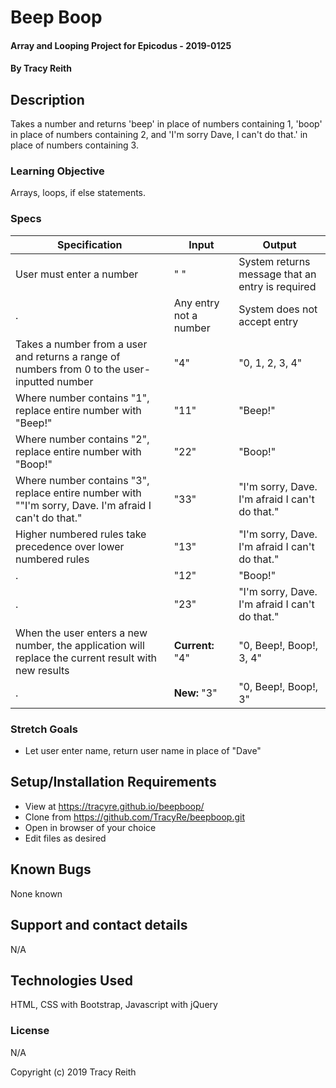 # Beep Boop

#### Array and Looping Project for Epicodus - 2019-0125

#### By Tracy Reith

## Description

Takes a number and returns 'beep' in place of numbers containing 1, 'boop' in place of numbers containing 2, and 'I'm sorry Dave, I can't do that.' in place of numbers containing 3.

### Learning Objective

Arrays, loops, if else statements.

### Specs

Specification | Input | Output
------------- | ----- | ------
User must enter a number | " " | System returns message that an entry is required
. | Any entry not a number | System does not accept entry
Takes a number from a user and returns a range of numbers from 0 to the user-inputted number | "4" | "0, 1, 2, 3, 4"
Where number contains "1", replace entire number with "Beep!" | "11" | "Beep!"
Where number contains "2", replace entire number with "Boop!" | "22" | "Boop!"
Where number contains "3", replace entire number with ""I'm sorry, Dave. I'm afraid I can't do that." | "33" | "I'm sorry, Dave. I'm afraid I can't do that."
Higher numbered rules take precedence over lower numbered rules | "13" | "I'm sorry, Dave. I'm afraid I can't do that."
.  | "12" | "Boop!"
.  | "23" | "I'm sorry, Dave. I'm afraid I can't do that."
When the user enters a new number, the application will replace the current result with new results | **Current:** "4" | "0, Beep!, Boop!, 3, 4"
.  | **New:** "3" | "0, Beep!, Boop!, 3"


### Stretch Goals

* Let user enter name, return user name in place of "Dave"

## Setup/Installation Requirements

* View at https://tracyre.github.io/beepboop/
* Clone from https://github.com/TracyRe/beepboop.git
* Open in browser of your choice
* Edit files as desired


## Known Bugs

None known

## Support and contact details

N/A

## Technologies Used

HTML, CSS with Bootstrap, Javascript with jQuery

### License

N/A

Copyright (c) 2019 Tracy Reith
